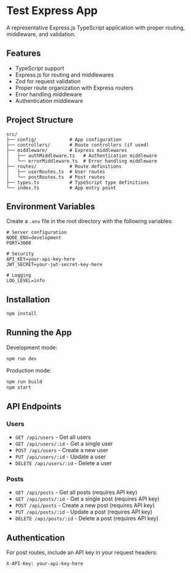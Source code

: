 # Test Express App

A representative Express.js TypeScript application with proper routing, middleware, and validation.

## Features

- TypeScript support
- Express.js for routing and middlewares
- Zod for request validation
- Proper route organization with Express routers
- Error handling middleware
- Authentication middleware

## Project Structure

```
src/
├── config/            # App configuration
├── controllers/       # Route controllers (if used)
├── middleware/        # Express middlewares
│   ├── authMiddleware.ts   # Authentication middleware
│   └── errorMiddleware.ts  # Error handling middleware
├── routes/            # Route definitions
│   ├── userRoutes.ts  # User routes
│   └── postRoutes.ts  # Post routes
├── types.ts           # TypeScript type definitions
└── index.ts           # App entry point
```

## Environment Variables

Create a `.env` file in the root directory with the following variables:

```
# Server configuration
NODE_ENV=development
PORT=3000

# Security
API_KEY=your-api-key-here
JWT_SECRET=your-jwt-secret-key-here

# Logging
LOG_LEVEL=info
```

## Installation

```bash
npm install
```

## Running the App

Development mode:
```bash
npm run dev
```

Production mode:
```bash
npm run build
npm start
```

## API Endpoints

### Users
- `GET /api/users` - Get all users
- `GET /api/users/:id` - Get a single user
- `POST /api/users` - Create a new user
- `PUT /api/users/:id` - Update a user
- `DELETE /api/users/:id` - Delete a user

### Posts
- `GET /api/posts` - Get all posts (requires API key)
- `GET /api/posts/:id` - Get a single post (requires API key)
- `POST /api/posts` - Create a new post (requires API key)
- `PUT /api/posts/:id` - Update a post (requires API key)
- `DELETE /api/posts/:id` - Delete a post (requires API key)

## Authentication

For post routes, include an API key in your request headers:
```
X-API-Key: your-api-key-here
``` 